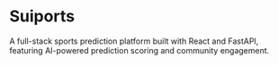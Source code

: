 # Suiports

A full-stack sports prediction platform built with React and FastAPI, featuring AI-powered prediction scoring and community engagement.


